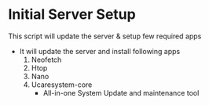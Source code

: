 # Initial Server Setup
This script will update the server & setup few required apps
  - It will update the server and install following apps
      1. Neofetch
      2. Htop
      3. Nano
      4. Ucaresystem-core
          - All-in-one System Update and maintenance tool
